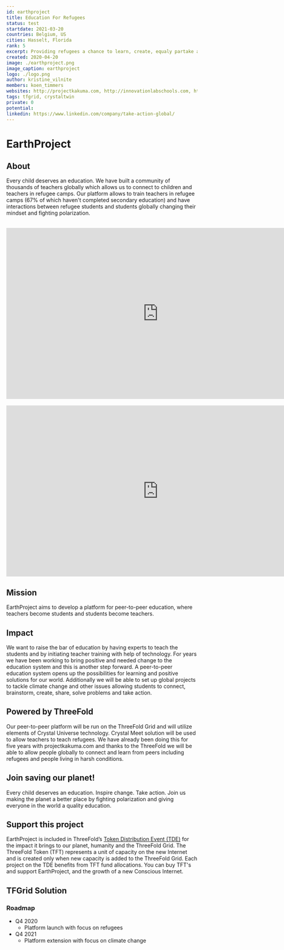 ```yaml
---
id: earthproject
title: Education For Refugees
status: test
startdate: 2021-03-20
countries: Belgium, US
cities: Hasselt, Florida
rank: 5
excerpt: Providing refugees a chance to learn, create, equaly partake and succeed.
created: 2020-04-20
image: ./earthproject.png
image_caption: earthproject
logo: ./logo.png
author: kristine_vilnite
members: koen_timmers
websites: http://projectkakuma.com, http://innovationlabschools.com, http://takeactionglobal.org, https://www.climate-action.info/
tags: tfgrid, crystaltwin
private: 0
potential:
linkedin: https://www.linkedin.com/company/take-action-global/
---
```



# EarthProject

## About

Every child deserves an education. We have built a community of thousands of teachers globally which allows us to connect to children and teachers in refugee camps. Our platform allows to train teachers in refugee camps (67% of which haven't completed secondary education) and have interactions between refugee students and students globally changing their mindset and fighting polarization.

<BR>

<iframe src="https://player.vimeo.com/video/414512607" width="800" height="450" frameborder="0" allow="autoplay; fullscreen" allowfullscreen></iframe>

<BR>

<BR>

<iframe src="https://player.vimeo.com/video/425810410" width="800" height="450" frameborder="0" allow="autoplay; fullscreen" allowfullscreen></iframe>

<BR>


## Mission

EarthProject aims to develop a platform for peer-to-peer education, where teachers become students and students become teachers.

## Impact

We want to raise the bar of education by having experts to teach the students and by initiating teacher training with help of technology. For years we have been working to bring positive and needed change to the education system and this is another step forward. A peer-to-peer education system opens up the possibilities for learning and positive solutions for our world. Additionally we will be able to set up global projects to tackle climate change and other issues allowing students to connect, brainstorm, create, share, solve problems and take action.

## Powered by ThreeFold

Our peer-to-peer platform will be run on the ThreeFold Grid and will utilize elements of Crystal Universe technology. Crystal Meet solution will be used to allow teachers to teach refugees. We have already been doing this for five years with projectkakuma.com and thanks to the ThreeFold we will be able to allow people globally to connect and learn from peers including refugees and people living in harsh conditions. 


## Join saving our planet!

Every child deserves an education. Inspire change. Take action. Join us making the planet a better place by fighting polarization and giving everyone in the world a quality education.

## Support this project

EarthProject is included in ThreeFold’s [Token Distribution Event (TDE)](https://wiki.threefold.io/#/tdeoverview)</a> for the impact it brings to our planet, humanity and the ThreeFold Grid.
The ThreeFold Token (TFT) represents a unit of capacity on the new Internet and is created only when new capacity is added to the ThreeFold Grid.
Each project on the TDE benefits from TFT fund allocations. You can buy TFT's and support EarthProject, and the growth of a new Conscious Internet.

## TFGrid Solution

### Roadmap

- Q4 2020
    - Platform launch with focus on refugees
- Q4 2021
    - Platform extension with focus on climate change
    

